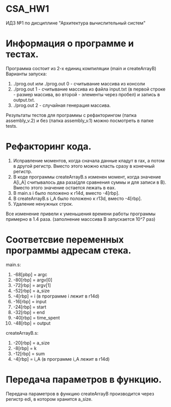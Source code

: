 # CSA_HW1
ИДЗ №1 по дисциплине "Архитектура вычислительный систем"
# Информация о программе и тестах.
Программа состоит из 2-х единиц компиляции (main и createArrayB)
Варианты запуска:
1. ./prog.out или ./prog.out 0 - считывание массива из консоли
2. ./prog.out 1 - считывание массива из файла input.txt (в первой строке - размер массива, во второй - элементы через пробел) и запись в output.txt.
3. ./prog.out 2 - случайная генерация массива.

Рeзультаты тестов для программы с рефакторингом (папка assembly_v.2) и без (папка assembly_v.1) можно посмотреть в папке tests.
# Рефакторинг кода.
1. Исправление моментов, когда сначала данные кладут в rax, а потом в другой регистр. Вместо этого можно класть сразу в конечный регистр.
2. В коде программы createArrayB.s изменен момент, когда значение A[i_A] считывалось два раза(для сравнения суммы и для записи в B). Вместо этого значение остается лежать в eax.
3. В main.s i было положено к r14d, вместо -4[rbp].
4. В createArrayB.s i_A было положено к r13d, вместо -4[rbp].
5. Удаление ненужных строк.

Все изменение привели к уменьшения времени работы программы примерно в 1.4 раза. (заполнение масссива B запускается 10^7 раз)
# Соответсвие переменных программы адресам стека.
main.s:
1. -68[pbp] = argc
2. -80[rbp] = argv[0]
3. -72[rbp] = argv[1]
4. -52[rbp] = a_size
5. -4[rbp] = i (в программе i лежит в r14d)
6. -16[rbp] = input
6. -24[rbp] = start
7. -32[rbp] = end
8. -40[rbp] = time_spent
9. -48[rbp] = output

createArrayB.s:
1. -20[rbp] = a_size
2. -8[rbp] = k
3. -12[rbp] = sum
4. -4[rbp] = i_A (в программе i_A лежит в r14d)
# Передача параметров в функцию.
Передача параметров в функцию createArrayB производится через регистр edi, в котором хранится a_size.
